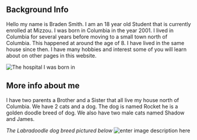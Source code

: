 ﻿## Background Info
Hello my name is Braden Smith. I am an 18 year old Student that is currently enrolled at Mizzou. I was born in Columbia in the year 2001. I lived in Columbia for several years before moving to a small town north of Columbia. This happened at around the age of 8. I have lived in the same house since then.  I have many hobbies and interest some of you will learn about on other pages in this website. 


![**The hospital I was born in**](https://www.google.com/url?sa=i&source=images&cd=&ved=2ahUKEwjO756u86fmAhUBRK0KHcjGCfYQjRx6BAgBEAQ&url=https%3A%2F%2Fwww.boone.org%2FEmployment%2FBHC-Staff&psig=AOvVaw1oF2QoRn7K9d7QCPH3r5_j&ust=1575958045584433)

## More info about me

I have two parents a Brother and a Sister that all live my house north of Columbia. We have 2 cats and a dog. The dog is named Rocket he is a golden doodle breed of dog. We also have two male cats named Shadow and James.



*The Labradoodle dog breed pictured below*
![enter image description here](https://cdn.vox-cdn.com/thumbor/HdMBfSURYkx5WF3z0MvBegZ3re0=/0x0:1333x947/1200x800/filters:focal%28547x257:759x469%29/cdn.vox-cdn.com/uploads/chorus_image/image/65326281/Designer_Dogs.0.jpg)
